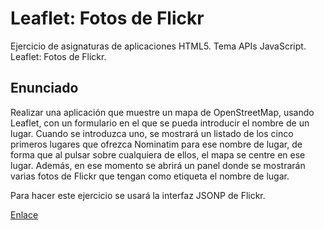 # Leaflet: Fotos de Flickr

Ejercicio de asignaturas de aplicaciones HTML5. Tema APIs JavaScript. Leaflet: Fotos de Flickr.

## Enunciado

Realizar una aplicación que muestre un mapa de OpenStreetMap, usando Leaflet, con un formulario en el que se pueda introducir el nombre de un lugar. Cuando se introduzca uno, se mostrará un listado de los cinco primeros lugares que ofrezca Nominatim para ese nombre de lugar, de forma que al pulsar sobre cualquiera de ellos, el mapa se centre en ese lugar. Además, en ese momento se abrirá un panel donde se mostrarán varias fotos de Flickr que tengan como etiqueta el nombre de lugar.

Para hacer este ejercicio se usará la interfaz JSONP de Flickr.

<a href="http://jjmerchante.github.io/X-Nav-APIs-Map-Flickr/">Enlace</a>
